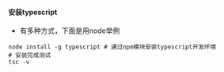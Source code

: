 #### 安装typescript

- 有多种方式，下面是用node举例

```shell
node install -g typescript # 通过npm模块安装typescript开发环境
# 安装完成测试
tsc -v
```